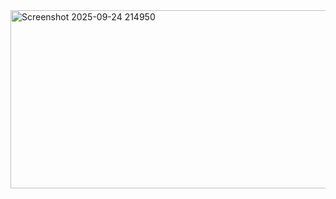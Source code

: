 
<img width="1400" height="285" alt="Screenshot 2025-09-24 214950" src="https://github.com/user-attachments/assets/5b344dcc-a052-4c34-8a9f-c3b2e09db460" />
